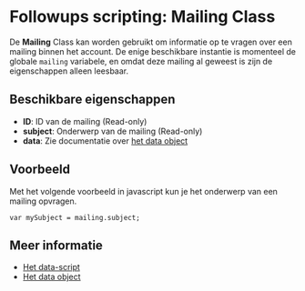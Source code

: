# Followups scripting: Mailing Class

De **Mailing** Class kan worden gebruikt om informatie op te vragen over een mailing binnen het account. 
De enige beschikbare instantie is momenteel de globale `mailing` variabele, en omdat deze mailing al geweest
is zijn de eigenschappen alleen leesbaar. 

## Beschikbare eigenschappen

* **ID**: ID van de mailing (Read-only)
* **subject**: Onderwerp van de mailing (Read-only)
* **data**: Zie documentatie over [het data object](./followups-scripting-data)

## Voorbeeld

Met het volgende voorbeeld in javascript kun je het onderwerp van een mailing opvragen.

    var mySubject = mailing.subject;

## Meer informatie
* [Het data-script](./followups-scripting)
* [Het data object](./followups-scripting-data)
